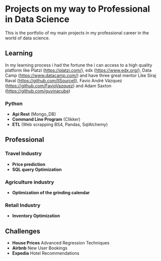# Projects on my way to Professional in Data Science
This is the portfolio of my main projects in my professional career in the world of data science.

## Learning

In my learning process i had the fortune the i can access to a high quality platform like Platzi (https://platzi.com/), edx (https://www.edx.org/), Data Camp (https://www.datacamp.com/) and  have three  great mentor Like Siraj Raval (https://github.com/llSourcell), Favio André Vázquez (https://github.com/FavioVazquez) and Adam Saxton (https://github.com/guyinacube)

### Python

- **Api Rest** (Mongo_DB)
- **Command Line Program** (Clikker)
- **ETL** (Web scrapping BS4, Pandas, SqlAlchemy)

## Professional

### Travel Industry

- **Price prediction**
- **SQL query Optimization**

### Agriculture industry

- **Optimization of the grinding calendar**

### Retail Industry

- **Inventory Optimization**

## Challenges

- **House Prices** Advanced Regression Techniques
- **Airbnb** New User Bookings
- **Expedia** Hotel Recommendations
